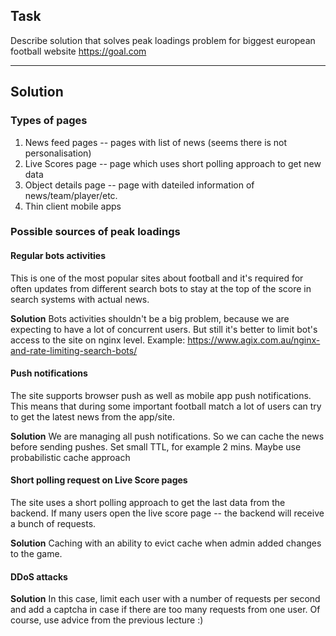 ## Task

Describe solution that solves peak loadings problem for biggest european 
football website https://goal.com  

---

## Solution

### Types of pages

1. News feed pages -- pages with list of news (seems there is not 
personalisation)
2. Live Scores page -- page which uses short polling approach to get new data
3. Object details page -- page with dateiled information of news/team/player/etc.
4. Thin client mobile apps

### Possible sources of peak loadings

#### Regular bots activities

This is one of the most popular sites about football and it's required for 
often updates from different search bots to stay at the top of the score 
in search systems with actual news.

**Solution**
Bots activities shouldn't be a big problem, because we are expecting to have 
a lot of concurrent users. But still it's better to limit bot's access to the 
site on nginx level.
Example: https://www.agix.com.au/nginx-and-rate-limiting-search-bots/

#### Push notifications 

The site supports browser push as well as mobile app push notifications. 
This means that during some important football match a lot of users can try 
to get the latest news from the app/site.

**Solution**
We are managing all push notifications. So we can cache the news before sending 
pushes. Set small TTL, for example 2 mins. Maybe use probabilistic cache approach

#### Short polling request on Live Score pages

The site uses a short polling approach to get the last data from the backend. 
If many users open the live score page -- the backend will receive a bunch of requests.

**Solution**
Caching with an ability to evict cache when admin added changes to the game.

#### DDoS attacks 

**Solution**
In this case, limit each user with a number of requests per second and 
add a captcha in case if there are too many requests from one user. 
Of course, use advice from the previous lecture :)
